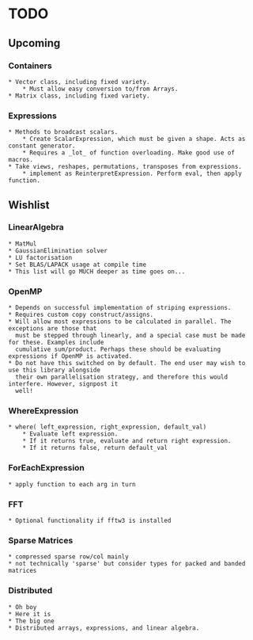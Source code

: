 # TODO

## Upcoming

### Containers
    
    * Vector class, including fixed variety.
        * Must allow easy conversion to/from Arrays.
    * Matrix class, including fixed variety.

### Expressions

    * Methods to broadcast scalars.
        * Create ScalarExpression, which must be given a shape. Acts as constant generator.
        * Requires a _lot_ of function overloading. Make good use of macros.
    * Take views, reshapes, permutations, transposes from expressions.
        * implement as ReinterpretExpression. Perform eval, then apply function.

## Wishlist

### LinearAlgebra

    * MatMul
    * GaussianElimination solver
    * LU factorisation
    * Set BLAS/LAPACK usage at compile time
    * This list will go MUCH deeper as time goes on...

### OpenMP

    * Depends on successful implementation of striping expressions.
    * Requires custom copy construct/assigns.
    * Will allow most expressions to be calculated in parallel. The exceptions are those that
      must be stepped through linearly, and a special case must be made for these. Examples include
      cumulative sum/product. Perhaps these should be evaluating expressions if OpenMP is activated.
    * Do not have this switched on by default. The end user may wish to use this library alongside
      their own parallelisation strategy, and therefore this would interfere. However, signpost it
      well!

### WhereExpression

    * where( left_expression, right_expression, default_val)
        * Evaluate left expression.
        * If it returns true, evaluate and return right expression.
        * If it returns false, return default_val

### ForEachExpression

    * apply function to each arg in turn

### FFT

    * Optional functionality if fftw3 is installed

### Sparse Matrices

    * compressed sparse row/col mainly
    * not technically 'sparse' but consider types for packed and banded matrices

### Distributed

    * Oh boy
    * Here it is
    * The big one
    * Distributed arrays, expressions, and linear algebra.
